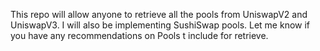 This repo will allow anyone to retrieve all the pools from UniswapV2 and UniswapV3. I will also be implementing SushiSwap pools. Let me know if you have any recommendations on Pools t include for retrieve.
